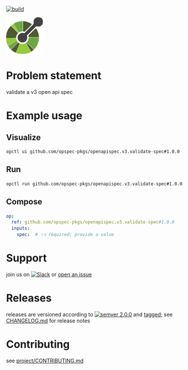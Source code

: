 [![build](https://github.com/opspec-pkgs/openapispec.v3.validate-spec/actions/workflows/build.yml/badge.svg)](https://github.com/opspec-pkgs/openapispec.v3.validate-spec/actions/workflows/build.yml)


<img src="icon.svg" alt="icon" height="100px">

# Problem statement

validate a v3 open api spec

# Example usage

## Visualize

```shell
opctl ui github.com/opspec-pkgs/openapispec.v3.validate-spec#1.0.0
```

## Run

```
opctl run github.com/opspec-pkgs/openapispec.v3.validate-spec#1.0.0
```

## Compose

```yaml
op:
  ref: github.com/opspec-pkgs/openapispec.v3.validate-spec#1.0.0
  inputs:
    spec:  # 👈 required; provide a value
```

# Support

join us on
[![Slack](https://img.shields.io/badge/slack-opctl-E01563.svg)](https://join.slack.com/t/opctl/shared_invite/zt-51zodvjn-Ul_UXfkhqYLWZPQTvNPp5w)
or
[open an issue](https://github.com/opspec-pkgs/openapispec.v3.validate-spec/issues)

# Releases

releases are versioned according to
[![semver 2.0.0](https://img.shields.io/badge/semver-2.0.0-brightgreen.svg)](http://semver.org/spec/v2.0.0.html)
and [tagged](https://git-scm.com/book/en/v2/Git-Basics-Tagging); see
[CHANGELOG.md](CHANGELOG.md) for release notes

# Contributing

see
[project/CONTRIBUTING.md](https://github.com/opspec-pkgs/project/blob/main/CONTRIBUTING.md)
